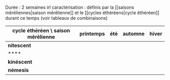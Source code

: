 Durée : 2 semaines irl
caractérisation : définis par la [[saisons mērēliennes|saison mērēlienne]] et le [[cycles éthéréens|cycle éthéréen]] durant ce temps (voir tableaux de combinaisons)

| cycle éthéréen \ saison mērēlienne | printemps | été | automne | hiver |
| ---------------------------------- | --------- | --- | ------- | ----- |
| **nitescent**                      |           |     |         |       |
| ****                               |           |     |         |       |
| **kinéscent**                      |           |     |         |       |
| **némesis**                        |           |     |         |       |